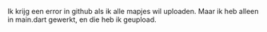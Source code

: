 Ik krijg een error in github als ik alle mapjes wil uploaden. Maar ik heb alleen in main.dart gewerkt, en die heb ik geupload. 
